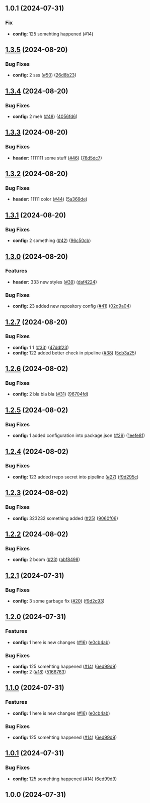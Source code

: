 ## 1.0.1 (2024-07-31)

### Fix

- **config**: 125 somehting happened (#14)

## [1.3.5](https://github.com/ArnisLupiks/testing-scss/compare/ul-ds-v1.3.4...ul-ds-v1.3.5) (2024-08-20)


### Bug Fixes

* **config:** 2 sss ([#50](https://github.com/ArnisLupiks/testing-scss/issues/50)) ([26d8b23](https://github.com/ArnisLupiks/testing-scss/commit/26d8b2340f396c97b5ffc25e1239c07e5c1b15cf))

## [1.3.4](https://github.com/ArnisLupiks/testing-scss/compare/ul-ds-v1.3.3...ul-ds-v1.3.4) (2024-08-20)


### Bug Fixes

* **config:** 2 meh ([#48](https://github.com/ArnisLupiks/testing-scss/issues/48)) ([4056fd6](https://github.com/ArnisLupiks/testing-scss/commit/4056fd6ee50ac19fdb1a36afe3f3ec0bb3710cb8))

## [1.3.3](https://github.com/ArnisLupiks/testing-scss/compare/ul-ds-v1.3.2...ul-ds-v1.3.3) (2024-08-20)


### Bug Fixes

* **header:** 1111111 some stuff ([#46](https://github.com/ArnisLupiks/testing-scss/issues/46)) ([76d5dc7](https://github.com/ArnisLupiks/testing-scss/commit/76d5dc7ba2720d12a8644da03a755b30eb34db12))

## [1.3.2](https://github.com/ArnisLupiks/testing-scss/compare/ul-ds-v1.3.1...ul-ds-v1.3.2) (2024-08-20)


### Bug Fixes

* **header:** 11111 color ([#44](https://github.com/ArnisLupiks/testing-scss/issues/44)) ([5a369de](https://github.com/ArnisLupiks/testing-scss/commit/5a369de4112625a68dd10afc0d69e8fcce0cb15b))

## [1.3.1](https://github.com/ArnisLupiks/testing-scss/compare/ul-ds-v1.3.0...ul-ds-v1.3.1) (2024-08-20)


### Bug Fixes

* **config:** 2 something ([#42](https://github.com/ArnisLupiks/testing-scss/issues/42)) ([96c50cb](https://github.com/ArnisLupiks/testing-scss/commit/96c50cb265b1b2b155a010da2fdaf7066b00f4e5))

## [1.3.0](https://github.com/ArnisLupiks/testing-scss/compare/ul-ds-v1.2.7...ul-ds-v1.3.0) (2024-08-20)


### Features

* **header:** 333 new styles ([#39](https://github.com/ArnisLupiks/testing-scss/issues/39)) ([daf4224](https://github.com/ArnisLupiks/testing-scss/commit/daf4224f983f180cddbecb41dda4c95df798d399))


### Bug Fixes

* **config:** 23 added new repository config ([#41](https://github.com/ArnisLupiks/testing-scss/issues/41)) ([02d9a04](https://github.com/ArnisLupiks/testing-scss/commit/02d9a04aad2f7c179abbdf94fb7c716c9b84fb25))

## [1.2.7](https://github.com/ArnisLupiks/testing-scss/compare/ul-ds-v1.2.6...ul-ds-v1.2.7) (2024-08-20)


### Bug Fixes

* **config:** 1 1 ([#33](https://github.com/ArnisLupiks/testing-scss/issues/33)) ([47ddf23](https://github.com/ArnisLupiks/testing-scss/commit/47ddf23039b91557177f327c07bbcd626fbcf123))
* **config:** 122 added better check in pipeline ([#38](https://github.com/ArnisLupiks/testing-scss/issues/38)) ([5cb3a25](https://github.com/ArnisLupiks/testing-scss/commit/5cb3a2558a2b0424dc077413374c060a50123b05))

## [1.2.6](https://github.com/ArnisLupiks/testing-scss/compare/ul-ds-v1.2.5...ul-ds-v1.2.6) (2024-08-02)


### Bug Fixes

* **config:** 2 bla bla bla ([#31](https://github.com/ArnisLupiks/testing-scss/issues/31)) ([96704fd](https://github.com/ArnisLupiks/testing-scss/commit/96704fd43039059f28ae5424095667dccf71c1c6))

## [1.2.5](https://github.com/ArnisLupiks/testing-scss/compare/ul-ds-v1.2.4...ul-ds-v1.2.5) (2024-08-02)


### Bug Fixes

* **config:** 1 added configuration into package.json ([#29](https://github.com/ArnisLupiks/testing-scss/issues/29)) ([1eefe81](https://github.com/ArnisLupiks/testing-scss/commit/1eefe81de7040dcd3fdfc247d1e6e9e8c91c2418))

## [1.2.4](https://github.com/ArnisLupiks/testing-scss/compare/ul-ds-v1.2.3...ul-ds-v1.2.4) (2024-08-02)


### Bug Fixes

* **config:** 123 added rrepo secret into pipeline ([#27](https://github.com/ArnisLupiks/testing-scss/issues/27)) ([f9d295c](https://github.com/ArnisLupiks/testing-scss/commit/f9d295ce99653eba9d143889f7fe57b15d478079))

## [1.2.3](https://github.com/ArnisLupiks/testing-scss/compare/ul-ds-v1.2.2...ul-ds-v1.2.3) (2024-08-02)


### Bug Fixes

* **config:** 323232 something added ([#25](https://github.com/ArnisLupiks/testing-scss/issues/25)) ([9060f06](https://github.com/ArnisLupiks/testing-scss/commit/9060f0689c96d3170b65d3da8364ed2a6a9a0fb0))

## [1.2.2](https://github.com/ArnisLupiks/testing-scss/compare/ul-ds-v1.2.1...ul-ds-v1.2.2) (2024-08-02)


### Bug Fixes

* **config:** 2 boom ([#23](https://github.com/ArnisLupiks/testing-scss/issues/23)) ([abf8498](https://github.com/ArnisLupiks/testing-scss/commit/abf84987438cfeaf429a7fa1c0c8a3f5ac3a41de))

## [1.2.1](https://github.com/ArnisLupiks/testing-scss/compare/ul-ds-v1.2.0...ul-ds-v1.2.1) (2024-07-31)


### Bug Fixes

* **config:** 3 some garbage fix ([#20](https://github.com/ArnisLupiks/testing-scss/issues/20)) ([f9d2c93](https://github.com/ArnisLupiks/testing-scss/commit/f9d2c93aeb4c27584d90a0257daa9584aa5481aa))

## [1.2.0](https://github.com/ArnisLupiks/testing-scss/compare/ul-ds-v1.1.0...ul-ds-v1.2.0) (2024-07-31)


### Features

* **config:** 1 here is new changes ([#16](https://github.com/ArnisLupiks/testing-scss/issues/16)) ([e0cb4ab](https://github.com/ArnisLupiks/testing-scss/commit/e0cb4abdf65786dbefabb97912f04aa4d5354164))


### Bug Fixes

* **config:** 125 somehting happened ([#14](https://github.com/ArnisLupiks/testing-scss/issues/14)) ([6ed99d9](https://github.com/ArnisLupiks/testing-scss/commit/6ed99d934e919f5b2769cfd78e4fbd6e9df6cd0e))
* **config:** 2 ([#18](https://github.com/ArnisLupiks/testing-scss/issues/18)) ([5166763](https://github.com/ArnisLupiks/testing-scss/commit/51667635dc2f75fdfead8a4ae7aa177b488d4cd8))

## [1.1.0](https://github.com/ArnisLupiks/testing-scss/compare/design-system-v1.0.1...design-system-v1.1.0) (2024-07-31)


### Features

* **config:** 1 here is new changes ([#16](https://github.com/ArnisLupiks/testing-scss/issues/16)) ([e0cb4ab](https://github.com/ArnisLupiks/testing-scss/commit/e0cb4abdf65786dbefabb97912f04aa4d5354164))


### Bug Fixes

* **config:** 125 somehting happened ([#14](https://github.com/ArnisLupiks/testing-scss/issues/14)) ([6ed99d9](https://github.com/ArnisLupiks/testing-scss/commit/6ed99d934e919f5b2769cfd78e4fbd6e9df6cd0e))

## [1.0.1](https://github.com/ArnisLupiks/testing-scss/compare/ul-ds-v1.0.0...ul-ds-v1.0.1) (2024-07-31)


### Bug Fixes

* **config:** 125 somehting happened ([#14](https://github.com/ArnisLupiks/testing-scss/issues/14)) ([6ed99d9](https://github.com/ArnisLupiks/testing-scss/commit/6ed99d934e919f5b2769cfd78e4fbd6e9df6cd0e))

## 1.0.0 (2024-07-31)
